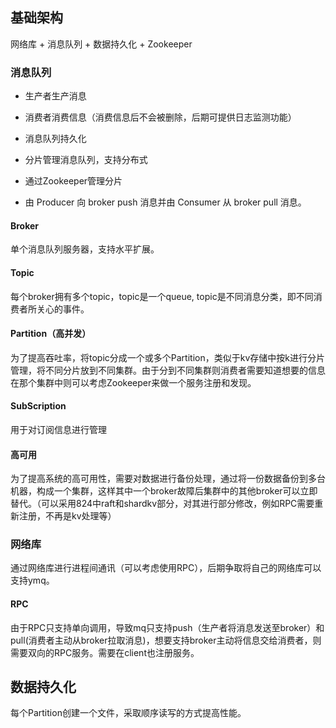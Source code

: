 ## 基础架构

网络库 + 消息队列 + 数据持久化 + Zookeeper

### 消息队列

- 生产者生产消息 

- 消费者消费信息（消费信息后不会被删除，后期可提供日志监测功能）

- 消息队列持久化

- 分片管理消息队列，支持分布式

- 通过Zookeeper管理分片

- 由 Producer 向 broker push 消息并由 Consumer 从 broker pull 消息。

#### Broker
单个消息队列服务器，支持水平扩展。

#### Topic
每个broker拥有多个topic，topic是一个queue, topic是不同消息分类，即不同消费者所关心的事件。

#### Partition（高并发）
为了提高吞吐率，将topic分成一个或多个Partition，类似于kv存储中按k进行分片管理，将不同分片放到不同集群。由于分到不同集群则消费者需要知道想要的信息在那个集群中则可以考虑Zookeeper来做一个服务注册和发现。

#### SubScription

用于对订阅信息进行管理

#### 高可用
为了提高系统的高可用性，需要对数据进行备份处理，通过将一份数据备份到多台机器，构成一个集群，这样其中一个broker故障后集群中的其他broker可以立即替代。（可以采用824中raft和shardkv部分，对其进行部分修改，例如RPC需要重新注册，不再是kv处理等）
### 网络库
通过网络库进行进程间通讯（可以考虑使用RPC），后期争取将自己的网络库可以支持ymq。

#### RPC
由于RPC只支持单向调用，导致mq只支持push（生产者将消息发送至broker）和pull(消费者主动从broker拉取消息)，想要支持broker主动将信息交给消费者，则需要双向的RPC服务。需要在client也注册服务。

## 数据持久化
每个Partition创建一个文件，采取顺序读写的方式提高性能。
